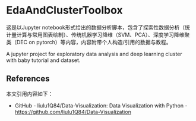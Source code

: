 # EdaAndClusterToolbox
这是以Jupyter notebook形式给出的数据分析脚本，包含了探索性数据分析（统计量计算与常用图表绘制）、传统机器学习降维（SVM、PCA）、深度学习降维聚类（DEC on pytorch）等内容，内容附带个人构造/引用的数据与教程。

A jupyter project for exploratory data analysis and deep learning cluster with baby tutorial and dataset.

## References
本文引用内容如下：
+ GitHub - liulu1Q84/Data-Visualization: Data Visualization with Python - https://github.com/liulu1Q84/Data-Visualization
